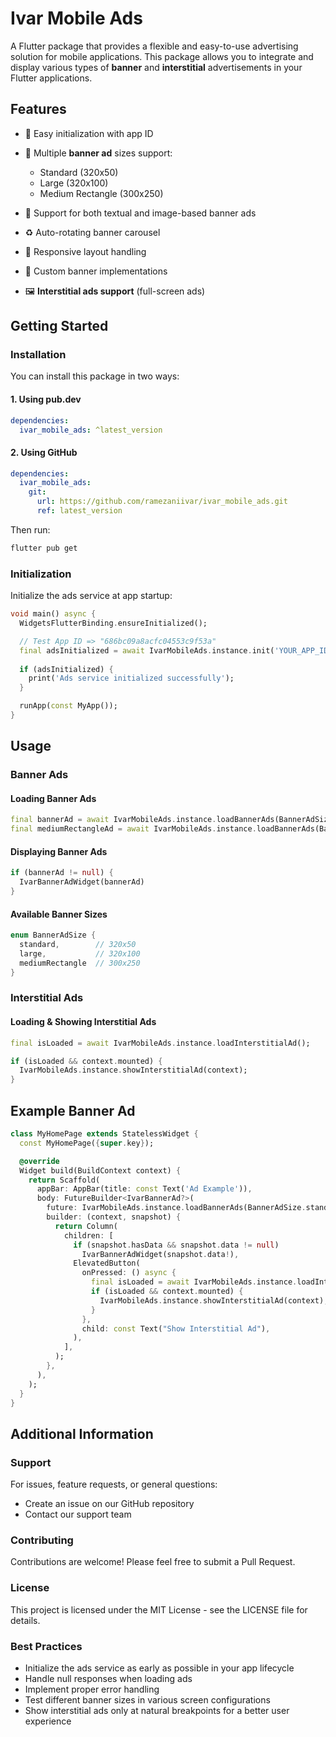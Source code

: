 # Ivar Mobile Ads

A Flutter package that provides a flexible and easy-to-use advertising solution for mobile applications.
This package allows you to integrate and display various types of **banner** and **interstitial** advertisements in your Flutter applications.

## Features

* 🚀 Easy initialization with app ID
* 📱 Multiple **banner ad** sizes support:

  * Standard (320x50)
  * Large (320x100)
  * Medium Rectangle (300x250)
* 🎯 Support for both textual and image-based banner ads
* ♻️ Auto-rotating banner carousel
* 📐 Responsive layout handling
* 🎨 Custom banner implementations
* 🖼️ **Interstitial ads support** (full-screen ads)

## Getting Started

### Installation

You can install this package in two ways:

#### 1. Using pub.dev

```yaml
dependencies:
  ivar_mobile_ads: ^latest_version
```

#### 2. Using GitHub

```yaml
dependencies:
  ivar_mobile_ads:
    git:
      url: https://github.com/ramezaniivar/ivar_mobile_ads.git
      ref: latest_version
```

Then run:

```bash
flutter pub get
```

### Initialization

Initialize the ads service at app startup:

```dart
void main() async {
  WidgetsFlutterBinding.ensureInitialized();

  // Test App ID => "686bc09a8acfc04553c9f53a"
  final adsInitialized = await IvarMobileAds.instance.init('YOUR_APP_ID');
  
  if (adsInitialized) {
    print('Ads service initialized successfully');
  }

  runApp(const MyApp());
}
```

## Usage

### Banner Ads

#### Loading Banner Ads

```dart
final bannerAd = await IvarMobileAds.instance.loadBannerAds(BannerAdSize.standard);
final mediumRectangleAd = await IvarMobileAds.instance.loadBannerAds(BannerAdSize.mediumRectangle);
```

#### Displaying Banner Ads

```dart
if (bannerAd != null) {
  IvarBannerAdWidget(bannerAd)
}
```

#### Available Banner Sizes

```dart
enum BannerAdSize {
  standard,        // 320x50
  large,           // 320x100
  mediumRectangle  // 300x250
}
```

### Interstitial Ads

#### Loading & Showing Interstitial Ads

```dart
final isLoaded = await IvarMobileAds.instance.loadInterstitialAd();

if (isLoaded && context.mounted) {
  IvarMobileAds.instance.showInterstitialAd(context);
}
```

## Example Banner Ad

```dart
class MyHomePage extends StatelessWidget {
  const MyHomePage({super.key});

  @override
  Widget build(BuildContext context) {
    return Scaffold(
      appBar: AppBar(title: const Text('Ad Example')),
      body: FutureBuilder<IvarBannerAd?>(
        future: IvarMobileAds.instance.loadBannerAds(BannerAdSize.standard),
        builder: (context, snapshot) {
          return Column(
            children: [
              if (snapshot.hasData && snapshot.data != null)
                IvarBannerAdWidget(snapshot.data!),
              ElevatedButton(
                onPressed: () async {
                  final isLoaded = await IvarMobileAds.instance.loadInterstitialAd();
                  if (isLoaded && context.mounted) {
                    IvarMobileAds.instance.showInterstitialAd(context);
                  }
                },
                child: const Text("Show Interstitial Ad"),
              ),
            ],
          );
        },
      ),
    );
  }
}
```

## Additional Information

### Support

For issues, feature requests, or general questions:

* Create an issue on our GitHub repository
* Contact our support team

### Contributing

Contributions are welcome! Please feel free to submit a Pull Request.

### License

This project is licensed under the MIT License - see the LICENSE file for details.

### Best Practices

* Initialize the ads service as early as possible in your app lifecycle
* Handle null responses when loading ads
* Implement proper error handling
* Test different banner sizes in various screen configurations
* Show interstitial ads only at natural breakpoints for a better user experience
